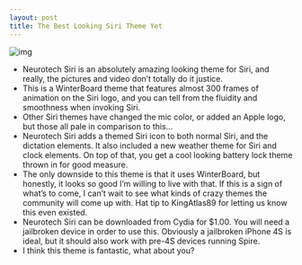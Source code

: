 ```yaml
---
layout: post
title: The Best Looking Siri Theme Yet
---
```

![img](http://media.idownloadblog.com/wp-content/uploads/2012/02/Neurotech-Siri-Screenshot.jpg)
* Neurotech Siri is an absolutely amazing looking theme for Siri, and really, the pictures and video don’t totally do it justice.
* This is a WinterBoard theme that features almost 300 frames of animation on the Siri logo, and you can tell from the fluidity and smoothness when invoking Siri.
* Other Siri themes have changed the mic color, or added an Apple logo, but those all pale in comparison to this…
* Neurotech Siri adds a themed Siri icon to both normal Siri, and the dictation elements. It also included a new weather theme for Siri and clock elements. On top of that, you get a cool looking battery lock theme thrown in for good measure.
* The only downside to this theme is that it uses WinterBoard, but honestly, it looks so good I’m willing to live with that. If this is a sign of what’s to come, I can’t wait to see what kinds of crazy themes the community will come up with. Hat tip to KingAtlas89 for letting us know this even existed.
* Neurotech Siri can be downloaded from Cydia for $1.00. You will need a jailbroken device in order to use this. Obviously a jailbroken iPhone 4S is ideal, but it should also work with pre-4S devices running Spire.
* I think this theme is fantastic, what about you?

